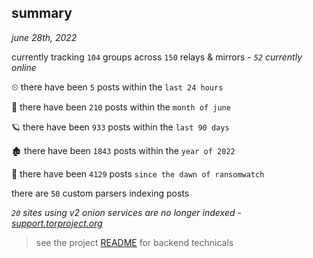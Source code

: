 
## summary
_june 28th, 2022_

currently tracking `104` groups across `150` relays & mirrors - _`52` currently online_

⏲ there have been `5` posts within the `last 24 hours`

🦈 there have been `210` posts within the `month of june`

🪐 there have been `933` posts within the `last 90 days`

🏚 there have been `1843` posts within the `year of 2022`

🦕 there have been `4129` posts `since the dawn of ransomwatch`

there are `50` custom parsers indexing posts

_`20` sites using v2 onion services are no longer indexed - [support.torproject.org](https://support.torproject.org/onionservices/v2-deprecation/)_

> see the project [README](https://github.com/joshhighet/ransomwatch#ransomwatch--) for backend technicals
